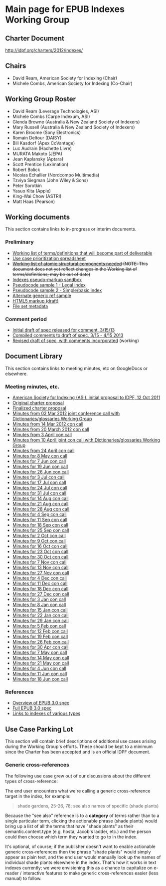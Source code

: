 # Main page for EPUB Indexes Working Group #



## Charter Document ##
http://idpf.org/charters/2012/indexes/

## Chairs ##
  * David Ream, American Society for Indexing (Chair)
  * Michele Combs, American Society for Indexing (Co-Chair)

## Working Group Roster ##

  * David Ream (Leverage Technologies, ASI)
  * Michele Combs (Carpe Indexum, ASI)
  * Glenda Browne (Australia & New Zealand Society of Indexers)
  * Mary Russell (Australia & New Zealand Society of Indexers)
  * Karen Broome (Sony Electronics)
  * Romain Deltour (DAISY)
  * Bill Kasdorf (Apex CoVantage)
  * Luc Audrain (Hachette Livre)
  * MURATA Makoto (JEPA)
  * Jean Kaplansky (Aptara)
  * Scott Prentice (Leximation)
  * Robert Bolick
  * Nicolas Echallier (Nordcompo Multimedia)
  * Tzviya Siegman (John Wiley & Sons)
  * Peter Sorotkin
  * Yasuo Kita (Apple)
  * King-Wai Chow (ASTRI)
  * Matt Haas (Pearson)

## Working documents ##

This section contains links to in-progress or interim documents.
### Preliminary ###
  * [Working list of terms/definitions that will become part of deliverable](IndexesTerminology.md)
  * [Use case prioritization spreadsheet](https://docs.google.com/spreadsheet/ccc?key=0Aq6qpIrc9ksVdE9jZzhEV25pelNZQnNRZDZ2cnJ5NVE)
  * ~~[Working list of atomic structural components needed](IndexesAtomicElements.md) (NOTE: This document does not yet reflect changes in the Working list of terms/definitions; may be out of date)~~
  * [Indexes pseudo-markup sandbox](https://docs.google.com/document/d/1kPAOPLQm1qK_goEPBIOzG6cRmFbsCBCmnGNHqKtMXvY/edit)
  * [Pseudocode sample 1 - Legal index](IndexesSamplePseudocode1.md)
  * [Pseudocode sample 2 - Simple/basic index](IndexesSamplePseudocode2.md)
  * [Alternate generic ref sample](IndexesAltGenericRef.md)
  * [HTML5 markup (draft)](https://docs.google.com/document/d/1iepAbA8NEntrnJGWd9y0zKazmiZsfSUidyuxSL10f0M/edit)
  * [File set metadata](IndexesFilesets.md)
### Comment period ###
  * [Initial draft of spec released for comment, 3/15/13](https://docs.google.com/document/d/1_-4yyEIJeze8xUCbT7SU1r5Queyd6SZK63bJ540SVJ0/edit?usp=sharing)
  * [Compiled comments to draft of spec, 3/15 - 4/15 2013](https://docs.google.com/spreadsheet/ccc?key=0Ai2WrHb2keg5dFY1Rk8wdjc0YlFuZDN1R1pKeFZDS3c&usp=sharing)
  * [Revised draft of spec, with comments incorporated](https://docs.google.com/document/d/1Fss743etKDXBFlHBDhzvFP27IEbUad0mLCCGK2h2ayY/edit?usp=sharing) (working)

## Document Library ##

This section contains links to meeting minutes, etc on GoogleDocs or elsewhere.

### Meeting minutes, etc. ###

  * [American Society for Indexing (ASI), initial proposal to IDPF, 12 Oct 2011](http://dl.dropbox.com/u/2248375/IDPF%20Index%20functionality%20in%20ePub.pdf)
  * [Original charter proposal](IndexesCharterProposal.md)
  * [Finalized charter proposal](http://idpf.org/charters/2012/indexes/)
  * [Minutes from 02 Mar 2012 joint conference call with Dictionaries/glossaries Working Group](https://docs.google.com/document/d/17xcakUE0Ddhpo3Qekzxe7c5qJNwGPKTt9vD8GaP4cVo/edit?pli=1#)
  * [Minutes from 14 Mar 2012 con call](https://docs.google.com/document/d/11lUSOcJV10luwwbLrQLyjpbnoNw7qST-4y4PzKLiF0Y/edit)
  * [Minutes from 20 March 2012 con call](https://docs.google.com/document/d/1O3dfS1hOtYdX8KO-wB9Ac6yQtWyJrf6N9AkDbrqbttI/edit)
  * [Minutes from 3 April con call](https://docs.google.com/document/d/1N6Zw05OV3EmBnLVF2aSUIBZiS4rI0jJProcC2cwFFqM/edit)
  * [Minutes from 10 April joint con call with Dictionaries/glossaries Working Group](https://docs.google.com/document/d/1MGoWxyN_njVsn2jtTrO5zpzBaU3VfhCOgK2WujRhWYE/edit)
  * [Minutes from 24 April con call](https://docs.google.com/document/d/1ZQEbt5f3vRXqHhfLzuY63fb_X95muYNvNw6lDGQLemY/edit)
  * [Minutes for 8 May con call](https://docs.google.com/document/d/1RveuPm8vBPR8JZ9PHxhN42FwnqKpQZ3-xh0az-q2zDk/edit)
  * [Minutes for 7 Jun con call](https://docs.google.com/document/d/1nm3KKuABTsvUBYnc8jLuKICBLCRqS-sOBMtfvlLdO2g/edit)
  * [Minutes for 19 Jun con call](https://docs.google.com/document/d/1k--TH0JcGVwf_iC0l05C40jau78HxyQfMzXF4LjwfY0/edit)
  * [Minutes for 26 Jun con call](https://docs.google.com/document/d/172VZYsE9qflz9Vcdgspm5EAjFH2P9c-ZDlkuP8NK_m8/edit)
  * [Minutes for 3 Jul con call](https://docs.google.com/document/d/1KzddBEKpnflAS4HTdaEprpgqYZL81w0d47tZLvGkVIg/edit)
  * [Minutes for 17 Jul con call](https://docs.google.com/document/d/13721wOfJoDs71CRQA5d6bzGchAXQwkz3-euoDtw-NlY/edit)
  * [Minutes for 24 Jul con call](https://docs.google.com/document/d/1yxKkLV_JNzuAYe_-vmQlWcnPLqUt6eSXe2Ek_D-vv1A/edit)
  * [Minutes for 31 Jul con call](https://docs.google.com/document/d/1w6CtzP0GuV-e8UTMgE0z1uPPdpHELaqeOVy8MN6ntMU/edit)
  * [Minutes for 14 Aug con call](https://docs.google.com/document/d/18b0SjsiEfeCPIzZGpmasbwT-3OzOZJk2zXB2aUaA5Ao/edit)
  * [Minutes for 21 Aug con call](https://docs.google.com/document/d/1PsbxausMcil5UW5HwCVPjYXKzVuSy0GlpOqTj9qKOBE/edit)
  * [Minutes for 28 Aug con call](https://docs.google.com/document/d/1lHQwk0-TDAx_9qKDiBqnss2RcHLRjm6dwxBZbr6TK2w/edit)
  * [Minutes for 4 Sep con call](https://docs.google.com/document/d/1k4iDEDhc7su1mXlWEt9gxImCiyuWZqD8U_SlaXy0rG0/edit)
  * [Minutes for 11 Sep con call](https://docs.google.com/document/d/1EeJBOjhFyMfuxrvDsVekV_yKtG3zpE1lhp5PkB_cTsM/edit)
  * [Minutes for 18 Sep con call](https://docs.google.com/document/d/1q7VZepoeJI2pJlewN76E-L3GZsRjECfR7aSd2JosD1A/edit)
  * [Minutes for 25 Sep con call](https://docs.google.com/document/d/1yQV6ivpqHt0UFfgZ1doEg5909pvLPbrcgZ7nx2C2zGE/edit)
  * [Minutes for 2 Oct con call](https://docs.google.com/document/d/1PgrBxTuJq6xmfpUaIEEc_U31BpNuhvejOyE_-DJVGNg/edit)
  * [Minutes for 9 Oct con call](https://docs.google.com/document/d/1gvHj4RY0wGFxtRPAQ_ODBgRhUp6rAUjYV5f6Wcjrlpk/edit)
  * [Minutes for 16 Oct con call](https://docs.google.com/document/d/16yKWS2iZi9b72vHKRM-tJFKVzoh2ldttOCOi3YcF0qo/edit)
  * [Minutes for 23 Oct con call](https://docs.google.com/document/d/1eSyks9jyU92ZKRbkkmI4iBuDoTBIF3d-a5iGRrDqqxk/edit)
  * [Minutes for 30 Oct con call](https://docs.google.com/document/d/1eJUVk2eOlp3PmAabanrapiZvjT7QUNh8V5UoVUsdeyA/edit)
  * [Minutes for 7 Nov con call](https://docs.google.com/document/d/1NH7HeI6h-1Nnnu0xmFpoBMqNDIL_cSW4BZwU1xieUCg/edit)
  * [Minutes for 13 Nov con call](https://docs.google.com/document/d/1UNR9dEdql98ZeOXkUzMHILwQR9DHNZLA8eCZp3s_qLQ/edit)
  * [Minutes for 27 Nov con call](https://docs.google.com/document/d/1n_GLoUfLz56RVyg3glISDFHnBtALuxYFudT1yHoyCS4/edit)
  * [Minutes for 4 Dec con call](https://docs.google.com/document/d/1Z5c-lKoRozyvNKr89BEYtFoU_UWKxz2cJa73jRRa7LY/edit)
  * [Minutes for 11 Dec con call](https://docs.google.com/document/d/1ELuF9aavRSk3d5rP3Lh7FYQ0Xu9WOYa_K3uDvzCr7YA/edit)
  * [Minutes for 18 Dec con call](https://docs.google.com/document/d/18kgYS235GCzHR3b81njRjrfN063Exm3zaH7jQxg3sVM/edit)
  * [Minutes for 27 Dec con call](https://docs.google.com/document/d/1QHNpYk3pykwHy9AdWm7C5HuwxG0jaosG1hOHo2KfcA4/edit)
  * [Minutes for 3 Jan con call](https://docs.google.com/document/d/1s3w2f2TqJY7Z9YdqA7CAcLnlB5waE8Nxxhmn8kR-zkY/edit)
  * [Minutes for 8 Jan con call](https://docs.google.com/document/d/1NPBnau7XCWKwUewYfAMgsLiq_0QGvb_ehrkyuB-6vww/edit)
  * [Minutes for 15 Jan con call](https://docs.google.com/document/d/1G0-Bzt58Z-ruRs1x-8vwBVEB7RzwlR5v_5V0COvmwuM/edit)
  * [Minutes for 22 Jan con call](https://docs.google.com/document/d/1EMK3ZUOPY7iu60cDhPrl0nkYbHNaBdi4k_LWHHjTC7o/edit)
  * [Minutes for 29 Jan con call](https://docs.google.com/document/d/11i7ZvlqM14_D57lZTTBYBa3NGKmQ28bH5P7zt_84T2M/edit)
  * [Minutes for 5 Feb con call](https://docs.google.com/document/d/1N2qLmiwRa7FgGTWG7iXSN4e73_9ibgnoxLzAgKtO45I/edit)
  * [Minutes for 12 Feb con call](https://docs.google.com/document/d/1h24-JN6pan2w83F1yJqJWedtzDl3f4UO6U4UwWEPAt0/edit)
  * [Minutes for 19 Feb con call](https://docs.google.com/document/d/1wedEWiah2ItqULweMoGCVofIt1PkKA1FpydnIFMbw0k/edit)
  * [Minutes for 26 Feb con call](https://docs.google.com/document/d/152MS5rbQOiEPCrtLxpaISH8Zwr_MoVPW3gNEFYmkq_I/edit)
  * [Minutes for 30 Apr con call](https://docs.google.com/document/d/1ZzH6h8SJBiqtKKe7kICaiENNqp-1w_m6jrpnQPVdCOE/edit?usp=sharing)
  * [Minutes for 7 May con call](https://docs.google.com/document/d/1qNfn00186_8zMObrDDmvOX3oJ7b2nonJsTECNTnQS08/edit?usp=sharing)
  * [Minutes for 14 May con call](https://docs.google.com/document/d/1v5RVc29j2S2RbrHfxFEM3b7vXnWAfOACgzVhBvEvhWU/edit?usp=sharing)
  * [Minutes for 21 May con call](https://docs.google.com/document/d/18q3QzJKb9kwh4PcfHD1Nrk2mtkWcJgvVNtjr038VcmE/edit?usp=sharing)
  * [Minutes for 4 Jun con call](https://docs.google.com/document/d/16QYPIy97cHcnIJt6Eihp53YxFHugcypDAeaLz6lGNQQ/edit?usp=sharing)
  * [Minutes for 11 Jun con call](https://docs.google.com/document/d/1QtY77NMBnqDlmDz4rN5EaxSitUaVzW6d_zSFYbl8g8A/edit?usp=sharing)
  * [Minutes for 18 Jun con call](https://docs.google.com/document/d/1crLBjdDMtBb2Q-QUAf-CWnf4OlOn-hZHXBPFPixwGOw/edit?usp=sharing)

### References ###

  * [Overview of EPUB 3.0 spec](http://idpf.org/epub/30/spec/epub30-overview.html)
  * [Full EPUB 3.0 spec](http://idpf.org/epub/30/spec/epub30-publications.html)
  * [Links to indexes of various types](IndexesListOfSamples.md)

## Use Case Parking Lot ##

This section will contain brief descriptions of additional use cases arising during the Working Group's efforts.  These should be kept to a minimum since the Charter has been accepted and is an official IDPF document.

### Generic cross-references ###

The following use case grew out of our discussions about the different types of cross-reference:

The end user encounters what we're calling a generic cross-reference target in the index, for example:

> shade gardens, 25-26, 78; see also names of specific (shade plants)

Because the "see also" reference is to a **category** of terms rather than to a single particular term, clicking the actionable phrase (shade plants) would bring up a list of all the terms that have "shade plants" as their semantic.content.type (e.g. hosta, Jacob's ladder, etc.) and the person could then choose which term they wanted to go to in the index.

It's optional, of course; if the publisher doesn't want to enable actionable generic cross-references then the phrase "shade plants" would simply appear as plain text, and the end user would manually look up the names of individual shade plants elsewhere in the index.  That's how it works in text indexes currently; we were envisioning this as a chance to capitalize on e-reader / interactive features to make generic cross-references easier (less manual) to follow.